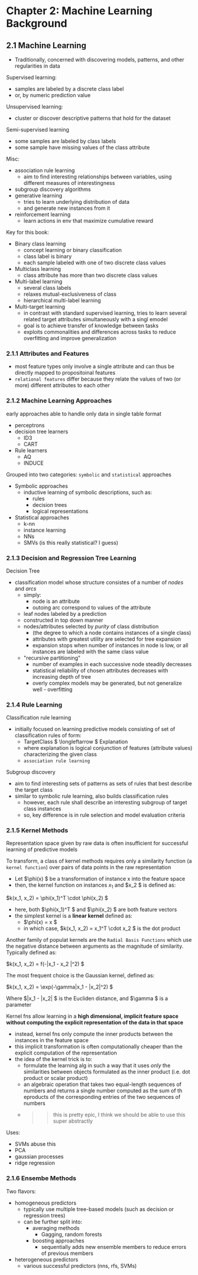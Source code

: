 # Chapter 2: Machine Learning Background

## 2.1 Machine Learning

- Traditionally, concerned with discovering models, patterns, and other regularities in data

Supervised learning:

- samples are labeled by a discrete class label
- or, by numeric prediction value

Unsupervised learning:

- cluster or discover descriptive patterns that hold for the dataset

Semi-supervised learning

- some samples are labeled by class labels
- some sample have missing values of the class attribute

Misc:

- association rule learning
  - aim to find interesting relationships between variables, using different measures of interestingness
- subgroup discovery algorithms
- generative learning
  - tries to learn underlying distribution of data
  - and generate new instances from it
- reinforcement learning
  - learn actions in env that maximize cumulative reward

Key for this book:

- Binary class learning
  - concept learning or binary classification
  - class label is binary
  - each sample labeled with one of two discrete class values
- Multiclass learning
  - class attribute has more than two discrete class values
- Multi-label learning
  - several class labels
  - relaxes mutual-exclusiveness of class
  - hierarchical multi-label learning
- Multi-target learning
  - in contrast with standard supervised learning, tries to learn several related target attributes simultaneously with a singl emodel
  - goal is to achieve transfer of knowledge between tasks
  - exploits commonalities and differences across tasks to reduce overfitting and improve generalization

### 2.1.1 Attributes and Features

- most feature types only involve a single attribute and can thus be directly mapped to propositoinal features
- `relational features` differ because they relate the values of two (or more) different attributes to each other

### 2.1.2 Machine Learning Approaches

early approaches able to handle only data in single table format

- perceptrons
- decision tree learners
  - ID3
  - CART
- Rule learners
  - AQ
  - INDUCE

Grouped into two categories: `symbolic` and `statistical` approaches

- Symbolic approaches
  - inductive learning of symbolic descriptions, such as:
    - rules
    - decision trees
    - logical representations
- Statistical approaches
  - k-nn
  - instance learning
  - NNs
  - SMVs (is this really statistical? I guess)

### 2.1.3 Decision and Regression Tree Learning

Decision Tree

- classification model whose structure consistes of a number of *nodes* and *arcs*
  - simply:
    - node is an attribute
    - outoing arc correspond to values of the attribute
  - leaf nodes labeled by a prediction
  - constructed in top down manner
  - nodes/attributes selected by *purity* of class distribution
    - (the degree to which a node contains instances of a single class)
    - attributes with greatest utility are selected for tree expansion
    - expansion stops when number of instances in node is low, or all instances are labeled with the same class value
  - "recursive partitioning"
    - number of examples in each successive node steadily decreases
    - statistical reliability of chosen attributes decreases with increasing depth of tree
    - overly complex models may be generated, but not generalize well - overfitting

### 2.1.4 Rule Learning

Classification rule learning

- initially focused on learning predictive models consisting of set of classification rules of form:
  - TargetClass $ \longleftarrow $ Explanation
  - where explanation is logical conjunction of features (attribute values) characterizing the given class
  - `association rule learning`

Subgroup discovery

- aim to find interesting sets of patterns as sets of rules that best describe the target class
- similar to symbolic rule learning, also builds classification rules
  - however, each rule shall describe an interesting subgroup of target class instances
  - so, key difference is in rule selection and model evaluation criteria

### 2.1.5 Kernel Methods

Representation space given by raw data is often insufficient for successful learning of predictive models

To transform, a class of kernel methods requires only a similarity function (a `kernel function`) over pairs of data points in the raw representation

- Let $\phi(x) $ be a transformation of instance x into the feature space
- then, the kernel function on instances $x_1$ and $x_2 $ is defined as:

$k(x_1, x_2) = \phi(x_1)^T \cdot \phi(x_2) $

- here, both $\phi(x_1)^T $ and $\phi(x_2) $ are both feature vectors
- the simplest kernel is a **linear kernel** defined as:
  - $\phi(x) = x $
  - in which case, $k(x_1, x_2) = x_1^T \cdot x_2 $ is the dot product

Another family of populat kernels are the `Radial Basis Functions` which use the negative distance between arguments as the magnitude of similarity. Typically defined as:

$k(x_1, x_2) = f(-\|x_1 - x_2 \|^2) $

The most frequent choice is the Gaussian kernel, defined as:

$k(x_1, x_2) = \exp(-\gamma\|x_1 - \|x_2\|^2) $

Where $\|x_1 - \|x_2\| $ is the Eucliden distance, and $\gamma $ is a parameter

Kernel fns allow learning in a **high dimensional, implicit feature space without computing the explicit representation of the data in that space**

- instead, kernel fns only compute the inner products between the instances in the feature space
- this implicit transformation is often computationally cheaper than the explicit computation of the representation
- the idea of the kernel trick is to:
  - formulate the learning alg in such a way that it uses *only* the similarities between objects formulated as the inner product (i.e. dot product or scalar product)
  - an algebraic operation that takes two equal-length sequences of numbers and returns a single number computed as the sum of th eproducts of the corresponding entries of the two sequences of numbers
  - >> this is pretty epic, I think we should be able to use this super abstractly

Uses:

- SVMs abuse this
- PCA
- gaussian processes
- ridge regression

### 2.1.6 Ensembe Methods

Two flavors:

- homogeneous predictors
  - typically use multiple tree-based models (such as decision or regression trees)
  - can be further split into:
    - averaging methods
      - Gagging, random forests
    - boosting approaches
      - sequentially adds new ensemble members to reduce errors of previous members
- heterogeneous predictors
  - various successful predictors (nns, rfs, SVMs)
